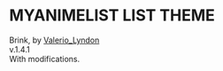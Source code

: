 # MYANIMELIST LIST THEME
Brink, by [Valerio_Lyndon](https://myanimelist.net/profile/Valerio_Lyndon)\
v.1.4.1\
With modifications.
